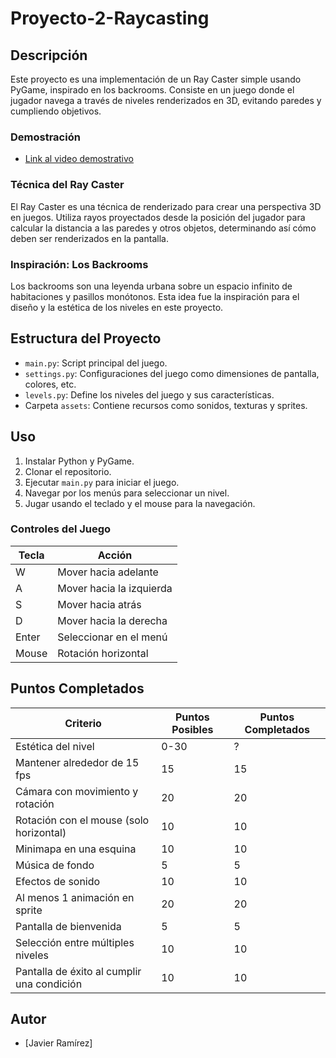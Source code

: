 # Proyecto-2-Raycasting

## Descripción
Este proyecto es una implementación de un Ray Caster simple usando PyGame, inspirado en los backrooms. Consiste en un juego donde el jugador navega a través de niveles renderizados en 3D, evitando paredes y cumpliendo objetivos.

### Demostración
- [Link al video demostrativo](URL_DEL_VIDEO)

### Técnica del Ray Caster
El Ray Caster es una técnica de renderizado para crear una perspectiva 3D en juegos. Utiliza rayos proyectados desde la posición del jugador para calcular la distancia a las paredes y otros objetos, determinando así cómo deben ser renderizados en la pantalla.

### Inspiración: Los Backrooms
Los backrooms son una leyenda urbana sobre un espacio infinito de habitaciones y pasillos monótonos. Esta idea fue la inspiración para el diseño y la estética de los niveles en este proyecto.

## Estructura del Proyecto
- `main.py`: Script principal del juego.
- `settings.py`: Configuraciones del juego como dimensiones de pantalla, colores, etc.
- `levels.py`: Define los niveles del juego y sus características.
- Carpeta `assets`: Contiene recursos como sonidos, texturas y sprites.

## Uso
1. Instalar Python y PyGame.
2. Clonar el repositorio.
3. Ejecutar `main.py` para iniciar el juego.
4. Navegar por los menús para seleccionar un nivel.
5. Jugar usando el teclado y el mouse para la navegación.

### Controles del Juego
| Tecla | Acción                    |
|-------|---------------------------|
| W     | Mover hacia adelante      |
| A     | Mover hacia la izquierda  |
| S     | Mover hacia atrás         |
| D     | Mover hacia la derecha    |
| Enter | Seleccionar en el menú    |
| Mouse | Rotación horizontal       |

## Puntos Completados
| Criterio                                        | Puntos Posibles | Puntos Completados|
|-------------------------------------------------|-----------------|-------------------|
| Estética del nivel                              | 0-30            | ?                 |
| Mantener alrededor de 15 fps                    | 15              | 15                |
| Cámara con movimiento y rotación                | 20              | 20                |
| Rotación con el mouse (solo horizontal)         | 10              | 10                | 
| Minimapa en una esquina                         | 10              | 10                |
| Música de fondo                                 | 5               | 5                 |
| Efectos de sonido                               | 10              | 10                |
| Al menos 1 animación en sprite                  | 20              | 20                |
| Pantalla de bienvenida                          | 5               | 5                 |
| Selección entre múltiples niveles               | 10              | 10                |
| Pantalla de éxito al cumplir una condición      | 10              | 10                |

## Autor
- [Javier Ramírez]
